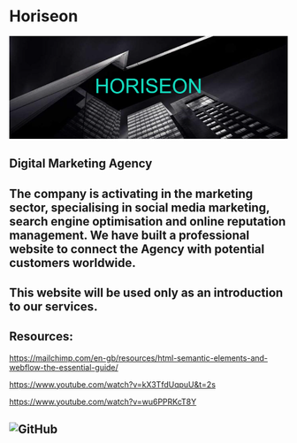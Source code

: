 # Horiseon

![My logo](assets/horiseon.png)

## Digital Marketing Agency

## The company is activating in the marketing sector, specialising in social media marketing, search engine optimisation and online reputation management. We have built a professional website to connect the Agency with potential customers worldwide.

## This website will be used only as an introduction to our services.

## Resources:
  
https://mailchimp.com/en-gb/resources/html-semantic-elements-and-webflow-the-essential-guide/


https://www.youtube.com/watch?v=kX3TfdUqpuU&t=2s


https://www.youtube.com/watch?v=wu6PPRKcT8Y


## ![GitHub](https://img.shields.io/github/license/mister-stan/horiseon-digital-marketing)

